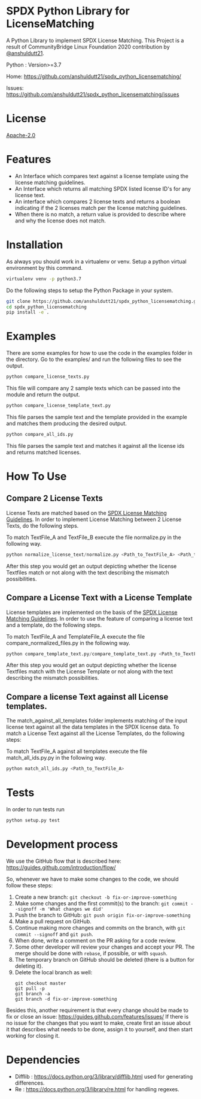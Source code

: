 # SPDX Python Library for LicenseMatching
A Python Library to implement SPDX License Matching. This Project is a result of CommunityBridge Linux Foundation 2020 contribution by [@anshuldutt21](https://github.com/anshuldutt21/).

Python : Version>=3.7

Home: https://github.com/anshuldutt21/spdx_python_licensematching/

Issues: https://github.com/anshuldutt21/spdx_python_licensematching/issues

# License
[Apache-2.0](https://github.com/spdx/tools-python/blob/master/LICENSE)

# Features

*    An Interface which compares text against a license template using the license matching guidelines.
*    An Interface which returns all matching SPDX listed license ID's for any license text.
*    An interface which compares 2 license texts and returns a boolean indicating if the 2 licenses match per the license matching guidelines.
*    When there is no match, a return value is provided to describe where and why the license does not match.

# Installation

As always you should work in a virtualenv or venv. Setup a python virtual environment by this command.
```bash
virtualenv venv -p python3.7
```
Do the following steps to setup the Python Package in your system.

```bash
git clone https://github.com/anshuldutt21/spdx_python_licensematching.git
cd spdx_python_licensematching
pip install -e .
```

# Examples

There are some examples for how to use the code in the examples folder in the directory. Go to the examples/ and run the following files to see the output.

```python
python compare_license_texts.py
```

This file will compare any 2 sample texts which can be passed into the module and return the output.

```python
python compare_license_template_text.py
```
This file parses the sample text and the template provided in the example and matches them producing the desired output.

```python
python compare_all_ids.py
```
This file parses the sample text and matches it against all the license ids and returns matched licenses.

# How To Use

## Compare 2 License Texts
License Texts are matched based on the [SPDX License Matching Guidelines](https://spdx.dev/license-list/matching-guidelines/). In order to implement License Matching between 2 License Texts, do the following steps.

To match  TextFile_A and TextFile_B execute the file normalize.py in the following way.

```python
python normalize_license_text/normalize.py <Path_to_TextFile_A> <Path_to_TextFile_B>
```
After this step you would get an output depicting whether the license Textfiles match or not along with the text describing the mismatch possibilities.

## Compare a License Text with a License Template
License templates are implemented on the basis of the [SPDX License Matching Guidelines](https://spdx.dev/license-list/matching-guidelines/). In order to use the feature  of comparing a license text and a template, do the following steps.

To match TextFile_A and TemplateFile_A execute the file compare_normalized_files.py in the following way.

```python
python compare_template_text.py/compare_template_text.py <Path_to_TextFile_A> <Path_to_TemplateFile_A>
```

After this step you would get an output depicting whether the license Textfiles match with the License Template or not along with the text describing the mismatch possibilities.

## Compare a license Text against all License templates.

The match_against_all_templates folder implements matching of the input license text against all the data templates in the SPDX license data. To match a License Text against all the License Templates, do the following steps:

To match TextFile_A against all templates execute the file match_all_ids.py.py in the following way.

```python
python match_all_ids.py <Path_to_TextFile_A>
```

# Tests

In order to run tests run 

```python
python setup.py test
```

# Development process

We use the GitHub flow that is described here: https://guides.github.com/introduction/flow/

So, whenever we have to make some changes to the code, we should follow these steps:
1. Create a new branch:
    `git checkout -b fix-or-improve-something`
2. Make some changes and the first commit(s) to the branch: 
    `git commit --signoff -m 'What changes we did'`
3. Push the branch to GitHub:
    `git push origin fix-or-improve-something`
4. Make a pull request on GitHub.
5. Continue making more changes and commits on the branch, with `git commit --signoff` and `git push`.
6. When done, write a comment on the PR asking for a code review.
7. Some other developer will review your changes and accept your PR. The merge should be done with `rebase`, if possible, or with `squash`.
8. The temporary branch on GitHub should be deleted (there is a button for deleting it).
9. Delete the local branch as well:
    ```
    git checkout master
    git pull -p
    git branch -a
    git branch -d fix-or-improve-something
    ```

Besides this, another requirement is that every change should be made to fix or close an issue: https://guides.github.com/features/issues/
If there is no issue for the changes that you want to make, create first an issue about it that describes what needs to be done, assign it to yourself, and then start working for closing it.

# Dependencies

* Difflib : https://docs.python.org/3/library/difflib.html used for generating differences.
* Re : https://docs.python.org/3/library/re.html for handling regexes.

